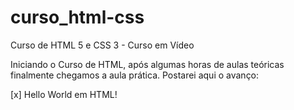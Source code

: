 # curso_html-css
 Curso de HTML 5 e CSS 3 - Curso em Vídeo

Iniciando o Curso de HTML, após algumas horas de aulas teóricas finalmente chegamos a aula prática. Postarei aqui o avanço:

[x] Hello World em HTML!